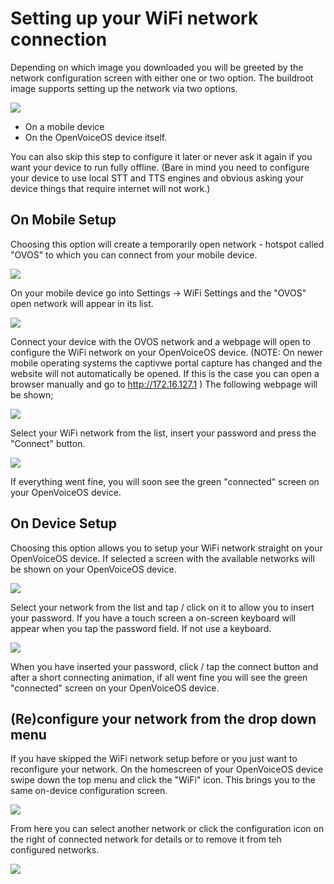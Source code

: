 # Setting up your WiFi network connection

Depending on which image you downloaded you will be greeted by the network configuration screen with either one or two option. The buildroot image supports setting up the network via two options.

![](https://raw.githubusercontent.com/OpenVoiceOS/ovos_assets/master/Images/Screenshot%20-%20Network%20setup.png)

- On a mobile device
- On the OpenVoiceOS device itself.

You can also skip this step to configure it later or never ask it again if you want your device to run fully offline. (Bare in mind you need to configure your device to use local STT and TTS engines and obvious asking your device things that require internet will not work.)

## On Mobile Setup

Choosing this option will create a temporarily open network - hotspot called "OVOS" to which you can connect from your mobile device.

![](https://raw.githubusercontent.com/OpenVoiceOS/ovos_assets/master/Images/Screenshot%20-%20Connect%20hotspot.png)

On your mobile device go into Settings -> WiFi Settings and the "OVOS" open network will appear in its list.

![](https://raw.githubusercontent.com/OpenVoiceOS/ovos_assets/master/Images/iPhone%20-%20WiFi%20network%20list.PNG)

Connect your device with the OVOS network and a webpage will open to configure the WiFi network on your OpenVoiceOS device. (NOTE: On newer mobile operating systems the captivwe portal capture has changed and the website will not automatically be opened. If this is the case you can open a browser manually and go to http://172.16.127.1 )
The following webpage will be shown;

![](https://raw.githubusercontent.com/OpenVoiceOS/ovos_assets/master/Images/iPhone%20-%20WiFi%20setup%20startpage.PNG)

Select your WiFi network from the list, insert your password and press the "Connect" button.

![](https://raw.githubusercontent.com/OpenVoiceOS/ovos_assets/master/Images/iPhone%20-%20WiFi%20setup%20filled-in.PNG)

If everything went fine, you will soon see the green "connected" screen on your OpenVoiceOS device.

## On Device Setup

Choosing this option allows you to setup your WiFi network straight on your OpenVoiceOS device. If selected a screen with the available networks will be shown on your OpenVoiceOS device.

![](https://raw.githubusercontent.com/OpenVoiceOS/ovos_assets/master/Images/Screenshot%20-%20Select%20wifi%20on-device.png)

Select your network from the list and tap / click on it to allow you to insert your password. If you have a touch screen a on-screen keyboard will appear when you tap the password field. If not use a keyboard.

![](https://raw.githubusercontent.com/OpenVoiceOS/ovos_assets/master/Images/Screenshot%20-%20Insert%20wifi%20password.png)

When you have inserted your password, click / tap the connect button and after a short connecting animation, if all went fine you will see the green "connected" screen on your OpenVoiceOS device.

## (Re)configure your network from the drop down menu

If you have skipped the WiFi network setup before or you just want to reconfigure your network. On the homescreen of your OpenVoiceOS device swipe down the top menu and click the "WiFi" icon. This brings you to the same on-device configuration screen. 

![](https://raw.githubusercontent.com/OpenVoiceOS/ovos_assets/master/Images/Screenshot%20-%20Network%20connections.png)

From here you can select another network or click the configuration icon on the right of connected network for details or to remove it from teh configured networks.

![](https://raw.githubusercontent.com/OpenVoiceOS/ovos_assets/master/Images/Screenshot%20-%20Connection%20details.png)